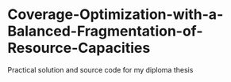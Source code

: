 # Coverage-Optimization-with-a-Balanced-Fragmentation-of-Resource-Capacities
Practical solution and source code for my diploma thesis
